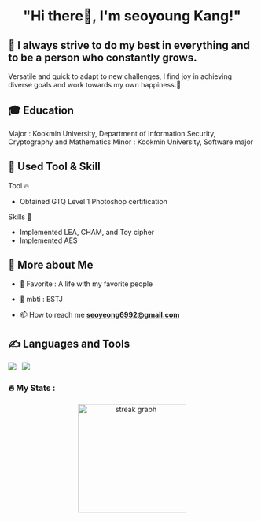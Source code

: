 <h1 align="center"> "Hi there👋, I'm seoyoung Kang!"</h1>

## 🔭 I always strive to do my best in everything and to be a person who constantly grows.
Versatile and quick to adapt to new challenges, I find joy in achieving diverse goals and work towards my own happiness.🌱


## 🎓 Education
Major : Kookmin University, Department of Information Security, Cryptography and Mathematics
Minor : Kookmin University, Software major

## 📝 Used Tool & Skill
Tool 🔥
- Obtained GTQ Level 1 Photoshop certification

Skills 🌱
- Implemented LEA, CHAM, and Toy cipher
- Implemented AES

## 👀 More about Me
- 💞️ Favorite : A life with my favorite people

- 📝 mbti : ESTJ

- 📫 How to reach me **seoyeong6992@gmail.com**


<p align="left">
</p>



## ✍️ Languages and Tools
<p align="left">
<img src="https://img.shields.io/badge/C-A8B9CC?style=flat-square&logo=C&logoColor=white"/></a> &nbsp
<img src="https://img.shields.io/badge/Python-3766AB?style=flat-square&logo=Python&logoColor=white"/></a>&nbsp 

</p>


###

<h3 align="left">🔥   My Stats :</h3>

###

<div align="center">
  <img src="https://streak-stats.demolab.com?user=avocadosamsam&locale=en&mode=daily&theme=dark&hide_border=false&border_radius=5&order=3" height="220" alt="streak graph"  />
</div>

###
